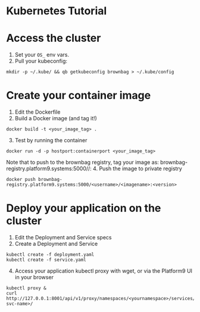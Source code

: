 # Kubernetes Tutorial

# Access the cluster
1. Set your `OS_` env vars.
2. Pull your kubeconfig:
```
mkdir -p ~/.kube/ && qb getkubeconfig brownbag > ~/.kube/config
```

# Create your container image
1. Edit the Dockerfile
2. Build a Docker image (and tag it!)
```
docker build -t <your_image_tag> .
```
3. Test by running the container
```
docker run -d -p hostport:containerport <your_image_tag>
```
Note that to push to the brownbag registry, tag your image as:
brownbag-registry.platform9.systems:5000/<username>/<imagename>:<version>
4. Push the image to private registry
```
docker push brownbag-registry.platform9.systems:5000/<username>/<imagename>:<version>
```

# Deploy your application on the cluster
1. Edit the Deployment and Service specs
3. Create a Deployment and Service
```
kubectl create -f deployment.yaml
kubectl create -f service.yaml
```
4. Access your application kubectl proxy with wget, or via the Platform9 UI in your browser
```
kubectl proxy &
curl http://127.0.0.1:8001/api/v1/proxy/namespaces/<yournamespace>/services/<your-svc-name>/
```
